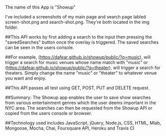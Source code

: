The name of this App is "Showup"


I've included a screenshots of my main page and search page labled screen-shot.png and search-shot.png. They're both located in the img folder.


##This API works by first adding a search to the input then pressing the "savedSearches" button once the overlay is triggered. The saved searches can be seen in the users console. 

##For example, (https://dafear.github.io/showup/public/?q=music), will trigger a search for music venues whose name match with "music"  or (https://dafear.github.io/showup/public/?q=theater), will trigger a search for theaters. Simply change the name "music" or "theater" to whatever venue you want and enjoy.




##This API passes all test using GET, POST, PUT and DELETE request.




##Summary: The Showup app enables the user to save show searches from various entertainment genres which the user deems important in the NYC area.  The searches can then be requested from the Showup API or copied from the users console or browser.  


##Technology used includes JavaScript, jQuery, Node.js, CSS, HTML, Mlab, Mongoose, Mocha, Chai, Foursquare API, Heroku and Travis CI